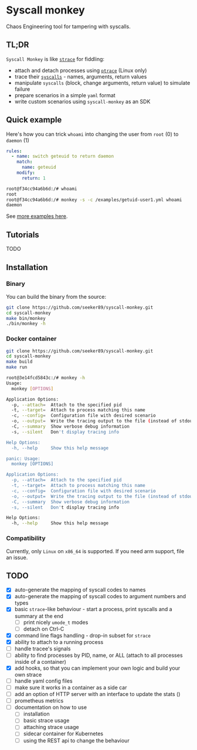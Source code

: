 # Syscall monkey

Chaos Engineering tool for tampering with syscalls.


## TL;DR

`Syscall Monkey` is like [`strace`](https://man7.org/linux/man-pages/man1/strace.1.html) for fiddling:

- attach and detach processes using [`ptrace`](https://man7.org/linux/man-pages/man2/ptrace.2.html) (Linux only)
- trace their [`syscalls`](https://man7.org/linux/man-pages/man2/syscalls.2.html) - names, arguments, return values
- manipulate `syscalls` (block, change arguments, return value) to simulate failure
- prepare scenarios in a simple `yaml` format
- write custom scenarios using `syscall-monkey` as an SDK

## Quick example

Here's how you can trick `whoami` into changing the user from `root` (0) to `daemon` (1)

```yaml
rules:
  - name: switch geteuid to return daemon
    match:
      name: geteuid
    modify:
      return: 1
```

```sh
root@f34cc94a6b6d:/# whoami
root
root@f34cc94a6b6d:/# monkey -s -c /examples/getuid-user1.yml whoami
daemon
```

See [more examples here](./examples).

## Tutorials

TODO


## Installation

### Binary

You can build the binary from the source:

```sh
git clone https://github.com/seeker89/syscall-monkey.git
cd syscall-monkey
make bin/monkey
./bin/monkey -h
```

### Docker container

```sh
git clone https://github.com/seeker89/syscall-monkey.git
cd syscall-monkey
make build
make run

root@3e14fcd5843c:/# monkey -h
Usage:
  monkey [OPTIONS]

Application Options:
  -p, --attach=  Attach to the specified pid
  -t, --target=  Attach to process matching this name
  -c, --config=  Configuration file with desired scenario
  -o, --output=  Write the tracing output to the file (instead of stdout)
  -C, --summary  Show verbose debug information
  -s, --silent   Don't display tracing info

Help Options:
  -h, --help     Show this help message

panic: Usage:
  monkey [OPTIONS]

Application Options:
  -p, --attach=  Attach to the specified pid
  -t, --target=  Attach to process matching this name
  -c, --config=  Configuration file with desired scenario
  -o, --output=  Write the tracing output to the file (instead of stdout)
  -C, --summary  Show verbose debug information
  -s, --silent   Don't display tracing info

Help Options:
  -h, --help     Show this help message
```

### Compatibility

Currently, only `Linux` on `x86_64` is supported. If you need arm support, file an issue.


## TODO

- [x] auto-generate the mapping of syscall codes to names
- [x] auto-generate the mapping of syscall codes to argument numbers and types
- [x] basic `strace`-like behaviour - start a process, print syscalls and a summary at the end
  - [ ] print nicely `umode_t` modes
  - [ ] detach on Ctrl-C
- [x] command line flags handling - drop-in subset for `strace`
- [x] ability to attach to a running process
- [ ] handle tracee's signals
- [ ] ability to find processes by PID, name, or ALL (attach to all processes inside of a container)
- [x] add hooks, so that you can implement your own logic and build your own strace
- [ ] handle yaml config files
- [ ] make sure it works in a container as a side car
- [ ] add an option of HTTP server with an interface to update the stats ()
- [ ] prometheus metrics
- [ ] documentation on how to use
  - [ ] installation
  - [ ] basic strace usage
  - [ ] attaching strace usage
  - [ ] sidecar container for Kubernetes
  - [ ] using the REST api to change the behaviour
